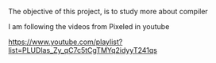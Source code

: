 The objective of this project, is to study more about compiler

I am following the videos from Pixeled in youtube

https://www.youtube.com/playlist?list=PLUDlas_Zy_qC7c5tCgTMYq2idyyT241qs
